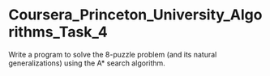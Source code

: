 # Coursera_Princeton_University_Algorithms_Task_4
Write a program to solve the 8-puzzle problem (and its natural generalizations) using the A* search algorithm.
